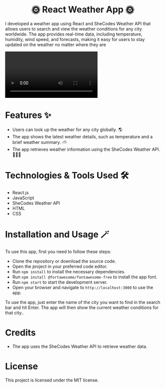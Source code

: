 <h1 style="text-align: center;">🌞 React Weather App 🌞</h1>
I developed a weather app using React and SheCodes Weather API that allows users to search and view the weather conditions for any city worldwide. The app provides real-time data, including temperature, humidity, wind speed, and forecasts, making it easy for users to stay updated on the weather no matter where they are


![Minuatura-img](WeatherApp/miniatura.mp4)

# Features ✨
- Users can look up the weather for any city globally. 🌎
- The app shows the latest weather details, such as temperature and a brief weather summary. ⛅
- The app retrieves weather information using the SheCodes Weather API. 👩🏻‍💻

# Technologies & Tools Used 🛠️
- React.js
- JavaScript
- SheCodes Weather API
- HTML
- CSS

# Installation and Usage 🪄
To use this app, first you need to follow these steps:

- Clone the repository or download the source code.
- Open the project in your preferred code editor.
- Run  `npm install` to install the necessary dependencies.
- Run `npm install @fortawesome/fontawesome-free` to install the app font.
- Run `npm start` to start the development server.
- Open your browser and navigate to `http://localhost:3000` to use the app.


To use the app, just enter the name of the city you want to find in the search bar and hit Enter. The app will then show the current weather conditions for that city..

<!-- # Demo
A live demo of the React Weather App is available at [LINK TO LIVE DEMO](https://react-weather-app-shemmee.netlify.app). -->

# Credits
- The app uses the SheCodes Weather API to retrieve weather data.

# License
This project is licensed under the MIT license.
